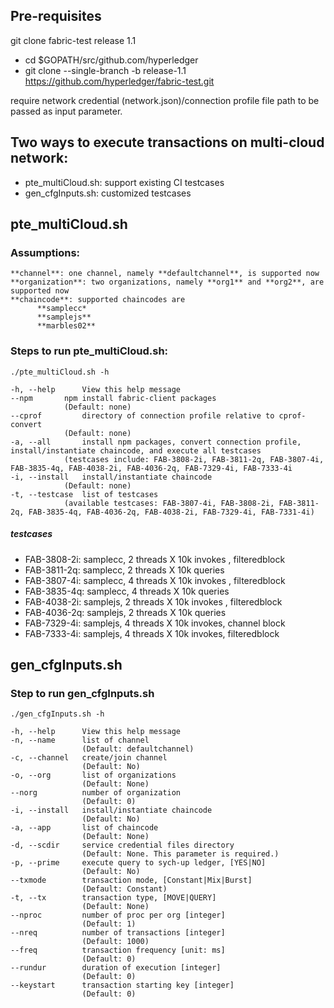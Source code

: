 
## Pre-requisites

git clone fabric-test release 1.1

* cd $GOPATH/src/github.com/hyperledger
* git clone --single-branch -b release-1.1 https://github.com/hyperledger/fabric-test.git

require network credential (network.json)/connection profile file path to be passed
as input parameter.

## Two ways to execute transactions on multi-cloud network:

* pte_multiCloud.sh: support existing CI testcases
* gen_cfgInputs.sh: customized testcases


## pte_multiCloud.sh

### Assumptions:

    **channel**: one channel, namely **defaultchannel**, is supported now
    **organization**: two organizations, namely **org1** and **org2**, are supported now
    **chaincode**: supported chaincodes are
          **samplecc*
          **samplejs**
          **marbles02**

### Steps to run pte_multiCloud.sh:

    ./pte_multiCloud.sh -h

    -h, --help      View this help message
    --npm       npm install fabric-client packages
                (Default: none)
    --cprof         directory of connection profile relative to cprof-convert
                (Default: none)
    -a, --all       install npm packages, convert connection profile, install/instantiate chaincode, and execute all testcases
                (testcases include: FAB-3808-2i, FAB-3811-2q, FAB-3807-4i, FAB-3835-4q, FAB-4038-2i, FAB-4036-2q, FAB-7329-4i, FAB-7333-4i
    -i, --install   install/instantiate chaincode
                (Default: none)
    -t, --testcase  list of testcases
                (available testcases: FAB-3807-4i, FAB-3808-2i, FAB-3811-2q, FAB-3835-4q, FAB-4036-2q, FAB-4038-2i, FAB-7329-4i, FAB-7331-4i)

##### testcases

* FAB-3808-2i: samplecc, 2 threads X 10k invokes , filteredblock
* FAB-3811-2q: samplecc, 2 threads X 10k queries
* FAB-3807-4i: samplecc, 4 threads X 10k invokes , filteredblock
* FAB-3835-4q: samplecc, 4 threads X 10k queries
* FAB-4038-2i: samplejs, 2 threads X 10k invokes , filteredblock
* FAB-4036-2q: samplejs, 2 threads X 10k queries
* FAB-7329-4i: samplejs, 4 threads X 10k invokes, channel block
* FAB-7333-4i: samplejs, 4 threads X 10k invokes, filteredblock


## gen_cfgInputs.sh
### Step to run gen_cfgInputs.sh

    ./gen_cfgInputs.sh -h

    -h, --help      View this help message
    -n, --name      list of channel
                    (Default: defaultchannel)
    -c, --channel   create/join channel
                    (Default: No)
    -o, --org       list of organizations
                    (Default: None)
    --norg          number of organization
                    (Default: 0)
    -i, --install   install/instantiate chaincode
                    (Default: No)
    -a, --app       list of chaincode
                    (Default: None)
    -d, --scdir     service credential files directory
                    (Default: None. This parameter is required.)
    -p, --prime     execute query to sych-up ledger, [YES|NO]
                    (Default: No)
    --txmode        transaction mode, [Constant|Mix|Burst]
                    (Default: Constant)
    -t, --tx        transaction type, [MOVE|QUERY]
                    (Default: None)
    --nproc         number of proc per org [integer]
                    (Default: 1)
    --nreq          number of transactions [integer]
                    (Default: 1000)
    --freq          transaction frequency [unit: ms]
                    (Default: 0)
    --rundur        duration of execution [integer]
                    (Default: 0)
    --keystart      transaction starting key [integer]
                    (Default: 0)

